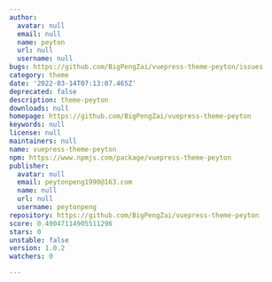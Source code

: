 ```yaml
---
author:
  avatar: null
  email: null
  name: peyton
  url: null
  username: null
bugs: https://github.com/BigPengZai/vuepress-theme-peyton/issues
category: theme
date: '2022-03-14T07:13:07.465Z'
deprecated: false
description: theme-peyton
downloads: null
homepage: https://github.com/BigPengZai/vuepress-theme-peyton
keywords: null
license: null
maintainers: null
name: vuepress-theme-peyton
npm: https://www.npmjs.com/package/vuepress-theme-peyton
publisher:
  avatar: null
  email: peytonpeng1990@163.com
  name: null
  url: null
  username: peytonpeng
repository: https://github.com/BigPengZai/vuepress-theme-peyton
score: 0.49047114905511296
stars: 0
unstable: false
version: 1.0.2
watchers: 0

---
```



